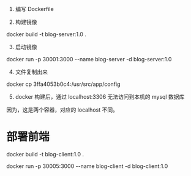 1. 编写 Dockerfile

2. 构建镜像

docker build -t blog-server:1.0 .

3. 启动镜像

docker run -p 30001:3000 --name blog-server -d blog-server:1.0

4. 文件复制出来

docker cp 3ffa4053b0c4:/usr/src/app/config

5. docker 构建后，通过 localhost:3306 无法访问到本机的 mysql 数据库

因为，这是两个容器，对应的 localhost 不同。

# 部署前端

docker build -t blog-client:1.0 .

docker run -p 30005:3000 --name blog-client -d blog-client:1.0
